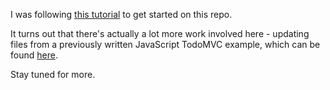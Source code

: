 I was following [this tutorial](http://www.masteringreactjs.com/2018/04/01/step-by-step-typescript-with-webpack-react-and-redux/) to get started on this repo.

It turns out that there's actually a lot more work involved here - updating
files from a previously written JavaScript TodoMVC example, which can be
found [here](https://github.com/reduxjs/redux/tree/master/examples/todomvc).

Stay tuned for more.
